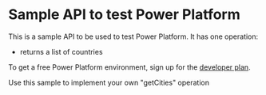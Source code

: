# Sample API to test Power Platform

This is a sample API to be used to test Power Platform. It has one operation:

- returns a list of countries

To get a free Power Platform environment, sign up for the [developer plan](https://aka.ms/PowerAppsDevPlan).

Use this sample to implement your own "getCities" operation
